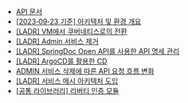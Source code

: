 - [API 문서](https://github.com/Liberty52/Liberty52/wiki/Map-%E2%80%90-API-%EB%AC%B8%EC%84%9C)
- [[2023‐09‐23 기준] 아키텍처 및 환경 개요](https://github.com/Liberty52/Liberty52/wiki/%5B2023%E2%80%9009%E2%80%9023-%EA%B8%B0%EC%A4%80%5D-%EC%95%84%ED%82%A4%ED%85%8D%EC%B2%98-%EB%B0%8F-%ED%99%98%EA%B2%BD-%EA%B0%9C%EC%9A%94)
- [[LADR] VM에서 쿠버네티스로의 전환](https://github.com/Liberty52/Liberty52/wiki/%5BLADR%5D-VM%EC%97%90%EC%84%9C-%EC%BF%A0%EB%B2%84%EB%84%A4%ED%8B%B0%EC%8A%A4%EB%A1%9C%EC%9D%98-%EC%A0%84%ED%99%98)
- [[LADR] Admin 서비스 제거](https://github.com/Liberty52/Liberty52/wiki/%5BLADR%5D-Admin-%EC%84%9C%EB%B9%84%EC%8A%A4-%EC%82%AD%EC%A0%9C)
- [[LADR] SpringDoc Open API를 사용한 API 명세 관리](https://github.com/Liberty52/Liberty52/wiki/%5BLADR%5D-SpringDoc-Open-API%EB%A5%BC-%EC%82%AC%EC%9A%A9%ED%95%9C-API-%EB%AA%85%EC%84%B8-%EA%B4%80%EB%A6%AC)
- [[LADR] ArgoCD를 활용한 CD](https://github.com/Liberty52/Liberty52/wiki/%5BLADR%5D-ArgoCD%EB%A5%BC-%ED%99%9C%EC%9A%A9%ED%95%9C-CD)
- [ADMIN 서비스 삭제에 따른 API 요청 흐름 변화](https://github.com/Liberty52/Liberty52/wiki/API-%EC%9A%94%EC%B2%AD-%ED%9D%90%EB%A6%84)
- [[LADR] 서비스 메시 아키텍처 도입](https://github.com/Liberty52/Liberty52/wiki/%5BLADR%5D-%EC%84%9C%EB%B9%84%EC%8A%A4-%EB%A9%94%EC%8B%9C-%EC%95%84%ED%82%A4%ED%85%8D%EC%B2%98-%EB%8F%84%EC%9E%85)
- [[공통 라이브러리] 리버티 인증 모듈](https://github.com/Liberty52/Liberty52/wiki/%EB%A6%AC%EB%B2%84%ED%8B%B0-%EC%9D%B8%EC%A6%9D-%EB%AA%A8%EB%93%88)
